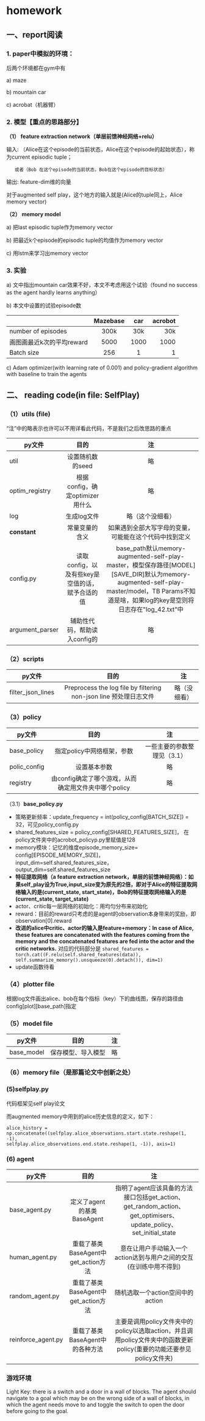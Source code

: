 # homework

## 一、report阅读
### 1.	paper中模拟的环境：

后两个环境都在gym中有

a)	maze

b)	mountain car

c)	acrobat（机器臂）

### 2.	模型【重点的思路部分】

**（1）	feature extraction network（单层前馈神经网络+relu）**

输入:
      （Alice在这个episode的当前状态，Alice在这个episode的起始状态），称为current episodic tuple；
		
       或者（Bob 在这个episode的当前状态，Bob在这个episode的目标状态）

输出:  feature-dim维的向量


对于augmented self play，这个地方的输入就是(Alice的tuple同上，Alice memory vector)

**（2）	memory model**

a)	把last episodic tuple作为memory vector

b)	把最近k个episode的episodic tuple的均值作为memory vector

c)	用lstm来学习出memory vector


### 3.	实验

a) 文中指出mountain car效果不好，本文不考虑用这个试验（found no success as the agent hardly learns anything）

b) 本文中设置的试验episode数

|               | Mazebase        | car       | acrobot  |
| -------------|:--------------: |:-------------:| -----:|
| number of episodes     |300k | 30k|  30k|
| 画图画最近k次的平均reward| 5000      | 1000      |   1000 |
|Batch size | 256     |    1 | 1|


c) Adam optimizer(with learning rate of 0.001) and policy-gradient algorithm with baseline to train the agents


## 二、 reading code(in file: SelfPlay)
### （1）utils (file)

“注”中的略表示也许可以不用详看此代码，不是我们之后改思路的重点

|       py文件        | 目的       | 注 |
| -------------|:--------------: |:---------:|
| util | 设置随机数的seed| 略|
|optim_registry | 根据config，确定optimizer用什么 | 略|
|log | 生成log文件| 略（这个没细看）|
|**constant**| 常量变量的含义| 如果遇到全部大写字母的变量，可能能在这个代码中找到定义|
|config.py|读取config，以及有些key是空值的话，赋予合适的值|base_path默认memory-augmented-self-play-master，模型保存路径[MODEL][SAVE_DIR]默认为memory-augmented-self-play-master/model，TB Params不知道是啥，如果log的key是空则将日志存在"log_42.txt"中|
|argument_parser| 辅助性代码，帮助读入config的| 略|

### （2）scripts

|       py文件        | 目的       | 注 |
| -------------|:--------------: |:---------:|
| filter_json_lines |Preprocess the log file by filtering non-json line 预处理日志文件| 略（没细看）|


### （3）policy
|       py文件        | 目的       | 注 |
| -------------|:--------------: |:---------:|
| base_policy | 指定policy中网络框架，参数  | 一些主要的参数整理见（3.1）|
| polic_config| 设置基本参数 | 略|
|registry| 由config确定了哪个游戏，从而确定用文件夹中哪个policy| 略|


（3.1）**base_policy.py**
+ 策略更新频率：update_frequency = int(policy_config[BATCH_SIZE]) = 32，可见policy_config.py
+ shared_features_size = policy_config[SHARED_FEATURES_SIZE]， 在policy文件夹中的acrobot_policyp.py里赋值是128
+ memory模块：记忆的维度episode_memory_size= config[EPISODE_MEMORY_SIZE]， input_dim=self.shared_features_size，output_dim=self.shared_features_size
+ **特征提取网络（a feature extraction network，单层的前馈神经网络）：如果self_play设为True,input_size变为原先的2倍，即对于Alice的特征提取网络输入的是(current_state, start_state)，Bob的特征提取网络输入的是(current_state, target_state)**
+ actor、critic每一层网络的初始化：用均匀分布来初始化
+ reward：目前的reward只考虑的是agent的observation本身带来的奖励，即observation[0].reward
+ **改进的alice中critic、actor的输入是feature+memory：In case of Alice, these features are concatenated with the features coming from the memory and the concatenated features are fed into the actor and the critic networks.** 对应的代码部分是
```shared_features = torch.cat((F.relu(self.shared_features(data)),                          self.summarize_memory().unsqueeze(0).detach()), dim=1)```
+ update函数待看


### （4）plotter file
根据log文件画出alice、bob在每个指标（key）下的曲线图，保存的路径由config[plot][base_path]指定

### （5）model file
|       py文件        | 目的       | 注 |
| -------------|:--------------: |:---------:|
| base_model | 保存模型、导入模型  | 略|

### （6）memory file（是那篇论文中创新之处）



### (5)selfplay.py
代码框架见self play论文

而augmented memory中用到的alice历史信息的定义，如下：

```alice_history = np.concatenate((selfplay.alice_observations.start.state.reshape(1, -1),                                      selfplay.alice_observations.end.state.reshape(1, -1)), axis=1)```

### (6) agent 

|       py文件        | 目的       | 注 |
| -------------|:--------------: |:---------:|
|base_agent.py |定义了agent的基类BaseAgent| 指明了agent应该具备的方法接口包括get_action、get_random_action、get_optimisers、update_policy、set_initial_state|
|human_agent.py|重载了基类BaseAgent中get_action方法|意在让用户手动输入一个action达到与用户之间的交互(在训练中用不得到)|
|random_agent.py|重载了基类BaseAgent中get_action方法|随机选取一个action空间中的action|
|reinforce_agent.py|重载了基类BaseAgent中的各种方法|主要是调用policy文件夹中的policy以选取action，并且调用policy文件夹中的函数更新policy(重要的功能还要参见policy文件夹)|


### 游戏环境
Light Key: there is a switch and a door in a wall of blocks. The agent should navigate to a goal which may be on the wrong side of a wall of blocks, in which the agent needs move to and toggle the switch to open the door before going to the goal.
